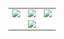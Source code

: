 
<table>
    <tr>
        <td>
            <div class="home_button">
                <div class="background_white home_button_header center">
                    <img id="01" src="/assets/images/2019/IMG_6665.JPG" description="Summer 2019 Team" onclick="show_image(this)">
                </div>
            </div>
        </td>
        <td>
            <div class="home_button">
                <div class="background_white home_button_header center">
                    <img id="02" src="/assets/images/2019/IMG_6095.JPG" description="Summer 2019 Team" onclick="show_image(this)">
                </div>
            </div>
        </td>
        <td>
            <div class="home_button">
                <div class="background_white home_button_header center">
                    <img id="03" src="/assets/images/2019/IMG_6096.JPG" description="Summer 2019 Team" onclick="show_image(this)">
                </div>
            </div>
        </td>
    </tr>
    <tr>
        <td></td>
        <td>
            <div class="home_button">
                <div class="background_white home_button_header center">
                    <img id="04" src="/assets/images/2019/IMG_6097.JPG" description="Summer 2019 Team" onclick="show_image(this)">
                </div>
            </div>
        </td>
    </tr>
</table>
